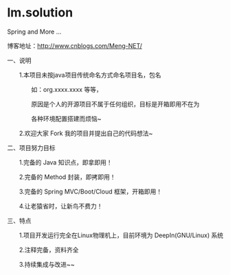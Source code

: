 # lm.solution
Spring and More ...

博客地址：http://www.cnblogs.com/Meng-NET/ 

一、说明

　　1.本项目未按java项目传统命名方式命名项目名，包名

　　　　如：org.xxxx.xxxx  等等，

　　　　原因是个人的开源项目不属于任何组织，目标是开箱即用不在为

　　　　各种环境配置搭建而烦恼~

　　2.欢迎大家 Fork 我的项目并提出自己的代码想法~

二、项目努力目标

　　1.完备的 Java 知识点，即拿即用！

　　2.完备的 Method 封装，即拷即用！

　　3.完备的 Spring MVC/Boot/Cloud 框架，开箱即用！

　　4.让老猿省时，让新鸟不费力！

三、特点

　　1.项目开发运行完全在Linux物理机上，目前环境为 DeepIn(GNU/Linux) 系统

　　2.注释完备，资料齐全

　　3.持续集成与改进~~
